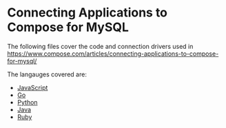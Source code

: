 # Connecting Applications to Compose for MySQL 

The following files cover the code and connection drivers used in https://www.compose.com/articles/connecting-applications-to-compose-for-mysql/

The langauges covered are:
- [JavaScript](https://www.npmjs.com/package/mysql)
- [Go](https://github.com/go-sql-driver/mysql)
- [Python](https://dev.mysql.com/downloads/connector/python/)
- [Java](https://dev.mysql.com/downloads/connector/j/5.1.html)
- [Ruby](https://github.com/brianmario/mysql2)
